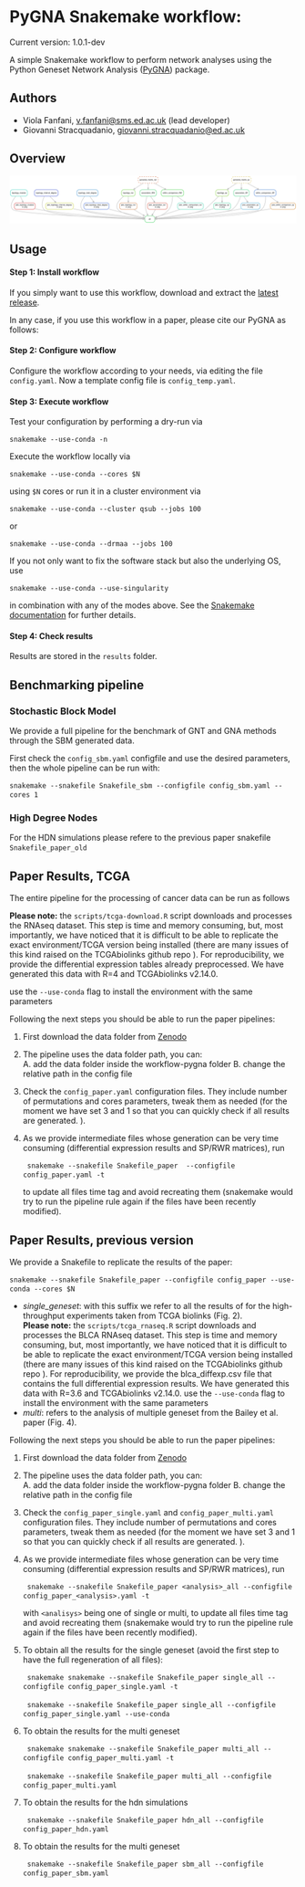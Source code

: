 # PyGNA Snakemake workflow:

Current version:  1.0.1-dev

A simple Snakemake workflow to perform network analyses using the Python Geneset Network Analysis ([PyGNA](https://github.com/stracquadaniolab/pygna)) package.

## Authors

* Viola Fanfani, v.fanfani@sms.ed.ac.uk (lead developer)
* Giovanni Stracquadanio, giovanni.stracquadanio@ed.ac.uk

## Overview

![dag.png](dag.png)

## Usage

#### Step 1: Install workflow

If you simply want to use this workflow, download and extract the [latest release](https://github.com/stracquadaniolab/workflow-pygna/releases).

In any case, if you use this workflow in a paper, please cite our PyGNA as follows:


#### Step 2: Configure workflow

Configure the workflow according to your needs, via editing the file `config.yaml`.
Now a template config file is `config_temp.yaml`.

#### Step 3: Execute workflow

Test your configuration by performing a dry-run via

    snakemake --use-conda -n

Execute the workflow locally via

    snakemake --use-conda --cores $N

using `$N` cores or run it in a cluster environment via

    snakemake --use-conda --cluster qsub --jobs 100

or

    snakemake --use-conda --drmaa --jobs 100

If you not only want to fix the software stack but also the underlying OS, use

    snakemake --use-conda --use-singularity

in combination with any of the modes above.
See the [Snakemake documentation](https://snakemake.readthedocs.io/en/stablve/executable.html) for further details.

#### Step 4: Check results

Results are stored in the `results` folder. 

## Benchmarking pipeline

### Stochastic Block Model 

We provide a full pipeline for the benchmark of GNT and GNA methods through the SBM generated data.

First check the `config_sbm.yaml` configfile and use the desired parameters, then the whole pipeline can be run with:

    snakemake --snakefile Snakefile_sbm --configfile config_sbm.yaml --cores 1

### High Degree Nodes

For the HDN simulations please refere to 
the previous paper snakefile `Snakefile_paper_old`

## Paper Results, TCGA

The entire pipeline for the processing of cancer data can be run as follows 

**Please note:** the `scripts/tcga-download.R` script downloads and processes the RNAseq dataset. This step is time and memory consuming, but, most importantly, we have noticed that it is difficult to be able to replicate the exact environment/TCGA version being installed (there are many issues of this kind raised on the TCGAbiolinks github repo ). For reproducibility, we provide the differential expression tables already preprocessed. We have generated this data with R=4 and TCGAbiolinks v2.14.0. 

  use the `--use-conda` flag to install the environment with the same parameters


Following the next steps you should be able to run the paper pipelines:

1. First download the data folder from [Zenodo](https://zenodo.org/record/3574027#.XfObSZP7RTY)   


2. The pipeline uses the data folder path, you can:  
    A. add the data folder inside the workflow-pygna folder 
    B. change the relative path in the config file  

3. Check the `config_paper.yaml` configuration files. They include number of permutations and cores parameters, tweak them as needed (for the moment we have set 3 and 1
so that you can quickly check if all results are generated. ).

4. As we provide intermediate files whose generation can be very time consuming      (differential expression results and SP/RWR matrices), run 

        snakemake --snakefile Snakefile_paper  --configfile config_paper.yaml -t 

    to update all files time tag and avoid recreating them (snakemake would try to run the pipeline rule again if the files have been recently modified).


## Paper Results, previous version

We provide a Snakefile to replicate the results of the paper:  

    snakemake --snakefile Snakefile_paper --configfile config_paper --use-conda --cores $N
- *single_geneset*: with this suffix we refer to all the results of for the high-throughput    experiments taken from TCGA biolinks (Fig. 2).   
  **Please note:** the `scripts/tcga_rnaseq.R` script downloads and processes the BLCA RNAseq dataset. This step is time and memory consuming, but, most importantly, we have noticed that it is difficult to be able to replicate the exact environment/TCGA version being installed (there are many issues of this kind raised on the TCGAbiolinks github repo ). For reproducibility, we provide the blca_diffexp.csv file that contains the full differential expression results. We have generated this data with R=3.6 and TCGAbiolinks v2.14.0. 
  use the `--use-conda` flag to install the environment with the same parameters
- *multi*: refers to the analysis of multiple geneset from the Bailey et al. paper (Fig. 4).

Following the next steps you should be able to run the paper pipelines:

1. First download the data folder from [Zenodo](https://zenodo.org/record/3922015#.XvoAJc9KhGM)   

2. The pipeline uses the data folder path, you can:  
    A. add the data folder inside the workflow-pygna folder 
    B. change the relative path in the config file  

3. Check the `config_paper_single.yaml` and `config_paper_multi.yaml` configuration files. They include number of permutations and cores parameters, tweak them as needed (for the moment we have set 3 and 1
so that you can quickly check if all results are generated. ).

4. As we provide intermediate files whose generation can be very time consuming      (differential expression results and SP/RWR matrices), run 

        snakemake --snakefile Snakefile_paper <analysis>_all --configfile config_paper_<analysis>.yaml -t 

   with `<analisys>` being one of single or multi, to update all files time tag and avoid recreating them (snakemake would try to run the pipeline rule again if the files have been recently modified).

5. To obtain all the results for the single geneset (avoid the first step to have the full regeneration of all files):

        snakemake snakemake --snakefile Snakefile_paper single_all --configfile config_paper_single.yaml -t 
        
        snakemake --snakefile Snakefile_paper single_all --configfile config_paper_single.yaml --use-conda

6. To obtain the results for the multi geneset

        snakemake snakemake --snakefile Snakefile_paper multi_all --configfile config_paper_multi.yaml -t 
        
        snakemake --snakefile Snakefile_paper multi_all --configfile config_paper_multi.yaml

7. To obtain the results for the hdn simulations  

        snakemake --snakefile Snakefile_paper hdn_all --configfile config_paper_hdn.yaml

8. To obtain the results for the multi geneset  

        snakemake --snakefile Snakefile_paper sbm_all --configfile config_paper_sbm.yaml

